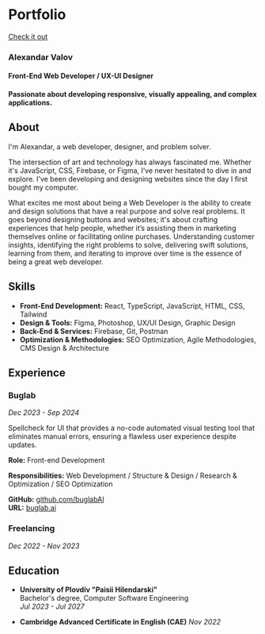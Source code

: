 # Portfolio

[Check it out](https://portfolio-76600.web.app/ "Check it out")

### Alexandar Valov

#### Front-End Web Developer / UX-UI Designer

#### Passionate about developing responsive, visually appealing, and complex applications.

## About

I'm Alexandar, a web developer, designer, and problem solver.

The intersection of art and technology has always fascinated me. Whether it's JavaScript, CSS, Firebase, or Figma, I’ve never hesitated to dive in and explore. I’ve been developing and designing websites since the day I first bought my computer.

What excites me most about being a Web Developer is the ability to create and design solutions that have a real purpose and solve real problems. It goes beyond designing buttons and websites; it's about crafting experiences that help people, whether it’s assisting them in marketing themselves online or facilitating online purchases. Understanding customer insights, identifying the right problems to solve, delivering swift solutions, learning from them, and iterating to improve over time is the essence of being a great web developer.

## Skills

- **Front-End Development:** React, TypeScript, JavaScript, HTML, CSS, Tailwind
- **Design & Tools:** Figma, Photoshop, UX/UI Design, Graphic Design
- **Back-End & Services:** Firebase, Git, Postman
- **Optimization & Methodologies:** SEO Optimization, Agile Methodologies, CMS Design & Architecture

## Experience

### Buglab

_Dec 2023 - Sep 2024_

Spellcheck for UI that provides a no-code automated visual testing tool that eliminates manual errors, ensuring a flawless user experience despite updates.

**Role:**
Front-end Development

**Responsibilities:**
Web Development / Structure & Design / Research & Optimization / SEO Optimization

**GitHub:** [github.com/buglabAI](https://github.com/buglabAI)  
**URL:** [buglab.ai](https://buglab.ai)

### Freelancing

_Dec 2022 - Nov 2023_

## Education

- **University of Plovdiv "Paisii Hilendarski"**  
Bachelor's degree, Computer Software Engineering  
  _Jul 2023 - Jul 2027_

- **Cambridge Advanced Certificate in English (CAE)**
_Nov 2022_

